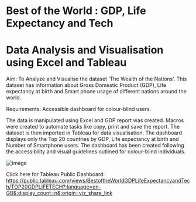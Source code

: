 # Best of the World : GDP, Life Expectancy and Tech 

# Data Analysis and Visualisation using Excel and Tableau 

Aim: To Analyze and Visualise the dataset ‘The Wealth of the Nations’. This dataset has information about Gross Domestic Product (GDP), Life expectancy at birth and Smart phone usage of different nations around the world. 

Requirements: Accessible dashboard for colour-blind users.

The data is manipulated using Excel and GDP report was created. Macros were created to automate tasks like copy, print and save the report. The dataset is then imported in Tableau for data visualisation. The dashboard displays only the Top 20 countries by GDP, Life expectancy at birth and Number of Smartphone users. The dashboard has been created following the accessibility and visual guidelines outlined for colour-blind individuals.

![image](https://user-images.githubusercontent.com/110288870/220477254-b02edf25-ff2d-4773-8d77-dbad65d4e359.png)

Click here for Tableau Public Dashboard: https://public.tableau.com/views/BestoftheWorldGDPLifeExpectancyandTech/TOP20GDPLIFETECH?:language=en-GB&:display_count=n&:origin=viz_share_link
